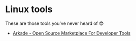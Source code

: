 # Linux tools

These are those tools you've never heard of :sunglasses:

<!-- TOC -->

- [Arkade - Open Source Marketplace For Developer Tools](https://github.com/lbrealdev/0k-linux/blob/main/tools/arkade.md)

